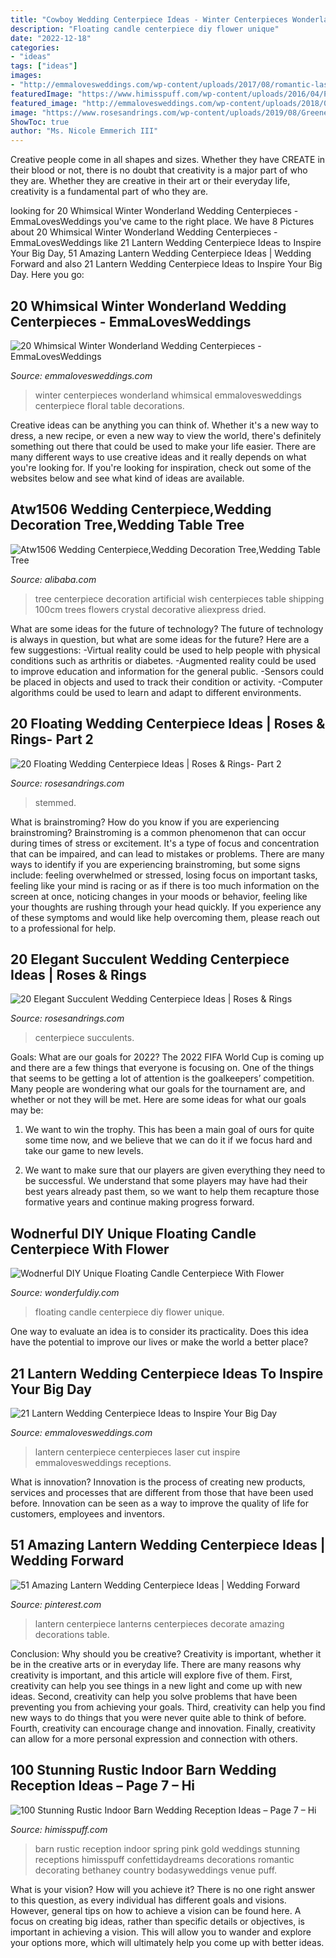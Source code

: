 ```yaml
---
title: "Cowboy Wedding Centerpiece Ideas - Winter Centerpieces Wonderland Whimsical Emmalovesweddings Centerpiece Floral Table Decorations"
description: "Floating candle centerpiece diy flower unique"
date: "2022-12-18"
categories:
- "ideas"
tags: ["ideas"]
images:
- "http://emmalovesweddings.com/wp-content/uploads/2017/08/romantic-laser-cut-lantern-wedding-centerpiece.jpg"
featuredImage: "https://www.himisspuff.com/wp-content/uploads/2016/04/Pink-and-Gold-Barn-Wedding-Ideas.jpg"
featured_image: "http://emmalovesweddings.com/wp-content/uploads/2018/07/winter-white-floral-wedding-centerpiece-ideas.jpg"
image: "https://www.rosesandrings.com/wp-content/uploads/2019/08/Greenery-Floating-Candle-Centerpieces.jpg"
ShowToc: true
author: "Ms. Nicole Emmerich III"
---
```



Creative people come in all shapes and sizes. Whether they have CREATE in their blood or not, there is no doubt that creativity is a major part of who they are. Whether they are creative in their art or their everyday life, creativity is a fundamental part of who they are.

	

		
looking for 20 Whimsical Winter Wonderland Wedding Centerpieces - EmmaLovesWeddings you've came to the right place. We have 8 Pictures about 20 Whimsical Winter Wonderland Wedding Centerpieces - EmmaLovesWeddings like 21 Lantern Wedding Centerpiece Ideas to Inspire Your Big Day, 51 Amazing Lantern Wedding Centerpiece Ideas | Wedding Forward and also 21 Lantern Wedding Centerpiece Ideas to Inspire Your Big Day. Here you go:
		
    
## 20 Whimsical Winter Wonderland Wedding Centerpieces - EmmaLovesWeddings

<img loading=lazy src="http://emmalovesweddings.com/wp-content/uploads/2018/07/winter-white-floral-wedding-centerpiece-ideas.jpg" onerror="this.onerror=null;this.src='https://tse2.mm.bing.net/th?id=OIP.tEFZTjgLzLr9GaCGP1qASAHaLH&amp;pid=15.1';" alt="20 Whimsical Winter Wonderland Wedding Centerpieces - EmmaLovesWeddings">

_Source: emmalovesweddings.com_

>winter centerpieces wonderland whimsical emmalovesweddings centerpiece floral table decorations. 

	

Creative ideas can be anything you can think of. Whether it's a new way to dress, a new recipe, or even a new way to view the world, there's definitely something out there that could be used to make your life easier. There are many different ways to use creative ideas and it really depends on what you're looking for. If you're looking for inspiration, check out some of the websites below and see what kind of ideas are available.

    
## Atw1506 Wedding Centerpiece,Wedding Decoration Tree,Wedding Table Tree

<img loading=lazy src="https://sc01.alicdn.com/kf/HTB1m5VBLXXXXXXtXVXXq6xXFXXXT/200528576/HTB1m5VBLXXXXXXtXVXXq6xXFXXXT.jpg" onerror="this.onerror=null;this.src='https://tse4.mm.bing.net/th?id=OIP.XISpwsX6k5blkq_j9PwADgHaHa&amp;pid=15.1';" alt="Atw1506 Wedding Centerpiece,Wedding Decoration Tree,Wedding Table Tree">

_Source: alibaba.com_

>tree centerpiece decoration artificial wish centerpieces table shipping 100cm trees flowers crystal decorative aliexpress dried. 

	

What are some ideas for the future of technology?
The future of technology is always in question, but what are some ideas for the future? Here are a few suggestions: 
-Virtual reality could be used to help people with physical conditions such as arthritis or diabetes. 
-Augmented reality could be used to improve education and information for the general public. 
-Sensors could be placed in objects and used to track their condition or activity. 
-Computer algorithms could be used to learn and adapt to different environments.

    
## 20 Floating Wedding Centerpiece Ideas | Roses &amp; Rings- Part 2

<img loading=lazy src="https://www.rosesandrings.com/wp-content/uploads/2019/08/Greenery-Floating-Candle-Centerpieces.jpg" onerror="this.onerror=null;this.src='https://tse1.mm.bing.net/th?id=OIP.3fSx90YOFAQCALhVENxxVgHaLH&amp;pid=15.1';" alt="20 Floating Wedding Centerpiece Ideas | Roses &amp; Rings- Part 2">

_Source: rosesandrings.com_

>stemmed. 

	

What is brainstroming?
How do you know if you are experiencing brainstroming? Brainstroming is a common phenomenon that can occur during times of stress or excitement. It's a type of focus and concentration that can be impaired, and can lead to mistakes or problems. There are many ways to identify if you are experiencing brainstroming, but some signs include: feeling overwhelmed or stressed, losing focus on important tasks, feeling like your mind is racing or as if there is too much information on the screen at once, noticing changes in your moods or behavior, feeling like your thoughts are rushing through your head quickly. If you experience any of these symptoms and would like help overcoming them, please reach out to a professional for help.

    
## 20 Elegant Succulent Wedding Centerpiece Ideas | Roses &amp; Rings

<img loading=lazy src="http://www.rosesandrings.com/wp-content/uploads/2018/01/Rustic-succulent-wedding-table-decor.jpg" onerror="this.onerror=null;this.src='https://tse1.mm.bing.net/th?id=OIP.YrcE1y05nrUN3S69OvTOEwHaLH&amp;pid=15.1';" alt="20 Elegant Succulent Wedding Centerpiece Ideas | Roses &amp; Rings">

_Source: rosesandrings.com_

>centerpiece succulents. 

	

Goals: What are our goals for 2022?
The 2022 FIFA World Cup is coming up and there are a few things that everyone is focusing on. One of the things that seems to be getting a lot of attention is the goalkeepers’ competition. Many people are wondering what our goals for the tournament are, and whether or not they will be met. Here are some ideas for what our goals may be: 
1) We want to win the trophy. This has been a main goal of ours for quite some time now, and we believe that we can do it if we focus hard and take our game to new levels. 

2) We want to make sure that our players are given everything they need to be successful. We understand that some players may have had their best years already past them, so we want to help them recapture those formative years and continue making progress forward.

    
## Wodnerful DIY Unique Floating Candle Centerpiece With Flower

<img loading=lazy src="https://cdn.wonderfuldiy.com/wp-content/uploads/2014/10/Floating-Candle-Centerpiece-With-Flower18.jpg" onerror="this.onerror=null;this.src='https://tse1.mm.bing.net/th?id=OIP.qhxrgPb2KFa53FSu6is3TAHaLH&amp;pid=15.1';" alt="Wodnerful DIY Unique Floating Candle Centerpiece With Flower">

_Source: wonderfuldiy.com_

>floating candle centerpiece diy flower unique. 

	

One way to evaluate an idea is to consider its practicality. Does this idea have the potential to improve our lives or make the world a better place?

    
## 21 Lantern Wedding Centerpiece Ideas To Inspire Your Big Day

<img loading=lazy src="http://emmalovesweddings.com/wp-content/uploads/2017/08/romantic-laser-cut-lantern-wedding-centerpiece.jpg" onerror="this.onerror=null;this.src='https://tse1.mm.bing.net/th?id=OIP.pLIuEXwdqcu7gY-5hN4oHAHaLW&amp;pid=15.1';" alt="21 Lantern Wedding Centerpiece Ideas to Inspire Your Big Day">

_Source: emmalovesweddings.com_

>lantern centerpiece centerpieces laser cut inspire emmalovesweddings receptions. 

	

What is innovation?
Innovation is the process of creating new products, services and processes that are different from those that have been used before. Innovation can be seen as a way to improve the quality of life for customers, employees and inventors.

    
## 51 Amazing Lantern Wedding Centerpiece Ideas | Wedding Forward

<img loading=lazy src="https://i.pinimg.com/736x/66/59/f7/6659f70e36ba5074d5c8431bc87ed63b.jpg" onerror="this.onerror=null;this.src='https://tse4.mm.bing.net/th?id=OIP.b20OR85svdXpR1k3HyT8WQHaK9&amp;pid=15.1';" alt="51 Amazing Lantern Wedding Centerpiece Ideas | Wedding Forward">

_Source: pinterest.com_

>lantern centerpiece lanterns centerpieces decorate amazing decorations table. 

	

Conclusion: Why should you be creative?
Creativity is important, whether it be in the creative arts or in everyday life. There are many reasons why creativity is important, and this article will explore five of them. First, creativity can help you see things in a new light and come up with new ideas. Second, creativity can help you solve problems that have been preventing you from achieving your goals. Third, creativity can help you find new ways to do things that you were never quite able to think of before. Fourth, creativity can encourage change and innovation. Finally, creativity can allow for a more personal expression and connection with others.

    
## 100 Stunning Rustic Indoor Barn Wedding Reception Ideas – Page 7 – Hi

<img loading=lazy src="https://www.himisspuff.com/wp-content/uploads/2016/04/Pink-and-Gold-Barn-Wedding-Ideas.jpg" onerror="this.onerror=null;this.src='https://tse1.mm.bing.net/th?id=OIP.DR_olJ9kF2PpbGfSCsd2tgHaLG&amp;pid=15.1';" alt="100 Stunning Rustic Indoor Barn Wedding Reception Ideas – Page 7 – Hi">

_Source: himisspuff.com_

>barn rustic reception indoor spring pink gold weddings stunning receptions himisspuff confettidaydreams decorations romantic decorating bethaney country bodasyweddings venue puff. 

	

What is your vision? How will you achieve it?
There is no one right answer to this question, as every individual has different goals and visions. However, general tips on how to achieve a vision can be found here. A focus on creating big ideas, rather than specific details or objectives, is important in achieving a vision. This will allow you to wander and explore your options more, which will ultimately help you come up with better ideas.

